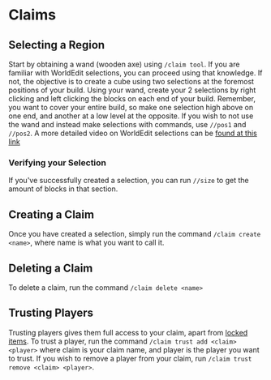 # Claims

## Selecting a Region
Start by obtaining a wand (wooden axe) using `/claim tool`. If you are familiar with WorldEdit selections, you can proceed using that knowledge. 
If not, the objective is to create a cube using two selections at the foremost positions of your build. Using your wand, create your 2 selections
by right clicking and left clicking the blocks on each end of your build. Remember, you want to cover your entire build, so make one selection 
high above on one end, and another at a low level at the opposite. If you wish to not use the wand and instead make selections with commands,
use `//pos1` and `//pos2`. A more detailed video on WorldEdit selections can be [found at this link](https://www.youtube.com/watch?v=lzB0l5ZJGH8)

### Verifying your Selection
If you've successfully created a selection, you can run `//size` to get the amount of blocks in that section.

## Creating a Claim
Once you have created a selection, simply run the command `/claim create <name>`, where name is what you want to call it.

## Deleting a Claim
To delete a claim, run the command `/claim delete <name>`

## Trusting Players
Trusting players gives them full access to your claim, apart from [locked items](https://wiki.lostlands.org/smp/locking/). To trust a player, run the command
`/claim trust add <claim> <player>` where claim is your claim name, and player is the player you want to trust. If you wish
to remove a player from your claim, run `/claim trust remove <claim> <player>`.